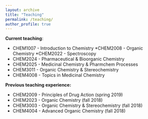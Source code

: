 ```yaml
---
layout: archive
title: "Teaching"
permalink: /teaching/
author_profile: true
---
```


**Current teaching**:<br/>
* CHEM1007 - Introduction to Chemistry
*CHEM2008 - Organic Chemistry
*CHEM2022 - Spectroscopy
* CHEM2024 - Pharmaceutical & Bioorganic Chemistry
* CHEM2025 - Medicinal Chemistry & Pharmchem Processes
* CHEM3011 - Organic Chemistry & Stereochemistry
* CHEM4008 - Topics in Medicinal Chemistry


**Previous teaching experience:**<br/>
* CHEM2009 - Principles of Drug Action (spring 2019)
* CHEM2023 - Organic Chemistry (fall 2018)
* CHEM3003 - Organic Chemistry & Stereochemistry (fall 2018)
* CHEM4004 - Advanced Organic Chemistry (fall 2018)

